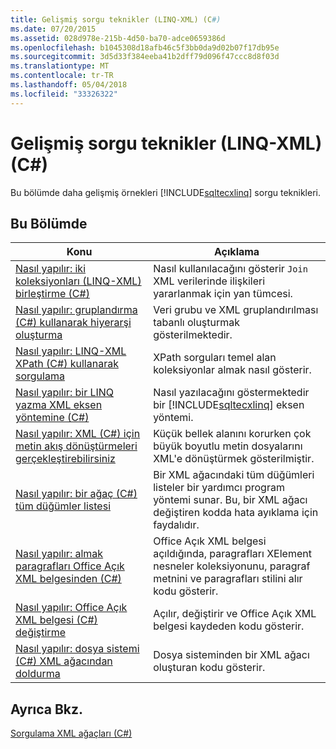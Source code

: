 ```yaml
---
title: Gelişmiş sorgu teknikler (LINQ-XML) (C#)
ms.date: 07/20/2015
ms.assetid: 028d978e-215b-4d50-ba70-adce0659386d
ms.openlocfilehash: b1045308d18afb46c5f3bb0da9d02b07f17db95e
ms.sourcegitcommit: 3d5d33f384eeba41b2dff79d096f47ccc8d8f03d
ms.translationtype: MT
ms.contentlocale: tr-TR
ms.lasthandoff: 05/04/2018
ms.locfileid: "33326322"
---
```

# <a name="advanced-query-techniques-linq-to-xml-c"></a>Gelişmiş sorgu teknikler (LINQ-XML) (C#)
Bu bölümde daha gelişmiş örnekleri [!INCLUDE[sqltecxlinq](~/includes/sqltecxlinq-md.md)] sorgu teknikleri.  
  
## <a name="in-this-section"></a>Bu Bölümde  
  
|Konu|Açıklama|  
|-----------|-----------------|  
|[Nasıl yapılır: iki koleksiyonları (LINQ-XML) birleştirme (C#)](../../../../csharp/programming-guide/concepts/linq/how-to-join-two-collections-linq-to-xml.md)|Nasıl kullanılacağını gösterir `Join` XML verilerinde ilişkileri yararlanmak için yan tümcesi.|  
|[Nasıl yapılır: gruplandırma (C#) kullanarak hiyerarşi oluşturma](../../../../csharp/programming-guide/concepts/linq/how-to-create-hierarchy-using-grouping.md)|Veri grubu ve XML gruplandırılması tabanlı oluşturmak gösterilmektedir.|  
|[Nasıl yapılır: LINQ-XML XPath (C#) kullanarak sorgulama](../../../../csharp/programming-guide/concepts/linq/how-to-query-linq-to-xml-using-xpath.md)|XPath sorguları temel alan koleksiyonlar almak nasıl gösterir.|  
|[Nasıl yapılır: bir LINQ yazma XML eksen yöntemine (C#)](../../../../csharp/programming-guide/concepts/linq/how-to-write-a-linq-to-xml-axis-method.md)|Nasıl yazılacağını göstermektedir bir [!INCLUDE[sqltecxlinq](~/includes/sqltecxlinq-md.md)] eksen yöntemi.|  
|[Nasıl yapılır: XML (C#) için metin akış dönüştürmeleri gerçekleştirebilirsiniz](../../../../csharp/programming-guide/concepts/linq/how-to-perform-streaming-transformations-of-text-to-xml.md)|Küçük bellek alanını korurken çok büyük boyutlu metin dosyalarını XML'e dönüştürmek gösterilmiştir.|  
|[Nasıl yapılır: bir ağaç (C#) tüm düğümler listesi](../../../../csharp/programming-guide/concepts/linq/how-to-list-all-nodes-in-a-tree.md)|Bir XML ağacındaki tüm düğümleri listeler bir yardımcı program yöntemi sunar. Bu, bir XML ağacı değiştiren kodda hata ayıklama için faydalıdır.|  
|[Nasıl yapılır: almak paragrafları Office Açık XML belgesinden (C#)](../../../../csharp/programming-guide/concepts/linq/how-to-retrieve-paragraphs-from-an-office-open-xml-document.md)|Office Açık XML belgesi açıldığında, paragrafları XElement nesneler koleksiyonunu, paragraf metnini ve paragrafları stilini alır kodu gösterir.|  
|[Nasıl yapılır: Office Açık XML belgesi (C#) değiştirme](../../../../csharp/programming-guide/concepts/linq/how-to-modify-an-office-open-xml-document.md)|Açılır, değiştirir ve Office Açık XML belgesi kaydeden kodu gösterir.|  
|[Nasıl yapılır: dosya sistemi (C#) XML ağacından doldurma](../../../../csharp/programming-guide/concepts/linq/how-to-populate-an-xml-tree-from-the-file-system.md)|Dosya sisteminden bir XML ağacı oluşturan kodu gösterir.|  
  
## <a name="see-also"></a>Ayrıca Bkz.  
 [Sorgulama XML ağaçları (C#)](../../../../csharp/programming-guide/concepts/linq/querying-xml-trees.md)
